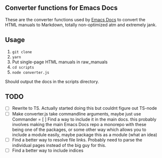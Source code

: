 ## Converter functions for Emacs Docs

These are the converter functions used by [Emacs Docs](https://github.com/ThomasFKJorna/emacs-docs) to convert the HTML manuals to Markdown, totally non-optimized atm and extremely jank.

## Usage

1. `git clone`
2. `yarn`
3. Put single-page HTML manuals in raw_manuals
4. `cd scripts`
5. `node converter.js`

Should output the docs in the scripts directory.

## TODO

- [ ] Rewrite to TS. Actually started doing this but couldnt figure out TS-node
- [ ] Make converter.js take commandline arguments, maybe just use Commander
      = [ ] Find a way to include it in the main docs. this probably involves making the main Emacs Docs repo a monorepo with these being one of the packages, or some other way which allows you to include a module easily, maybe package this as a module (what an idea)
- [ ] Find a better way to resolve file links. Probably need to parse the individual pages instead of the big guy for this.
- [ ] Find a better way to include indices
